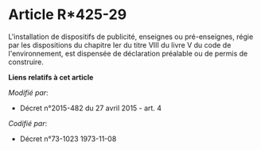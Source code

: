 # Article R*425-29

L'installation de dispositifs de publicité, enseignes ou pré-enseignes, régie par les dispositions du chapitre Ier du titre
VIII du livre V du code de l'environnement, est dispensée de déclaration préalable ou de permis de construire.

**Liens relatifs à cet article**

_Modifié par_:

  - Décret n°2015-482 du 27 avril 2015 - art. 4

_Codifié par_:

  - Décret n°73-1023 1973-11-08

